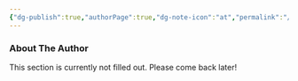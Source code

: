 ```yaml
---
{"dg-publish":true,"authorPage":true,"dg-note-icon":"at","permalink":"/authors/atri/","dgPassFrontmatter":true,"noteIcon":"at","created":"2024-03-08T09:58:23.956-05:00","updated":"2024-03-11T16:29:55.115-04:00"}
---
```


### About The Author

This section is currently not filled out. Please come back later!